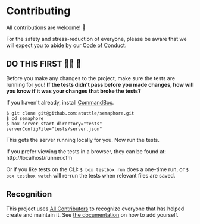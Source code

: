 # Contributing

All contributions are welcome! 💖

For the safety and stress-reduction of everyone, please be aware that we will expect you to abide by our [Code of Conduct](CODE_OF_CONDUCT.md).

## DO THIS FIRST 👷‍♂️ 🚧

Before you make any changes to the project, make sure the tests are running for you! **If the tests didn't pass before you made changes, how will you know if it was your changes that broke the tests?**

If you haven't already, install [CommandBox][commandbox].

```
$ git clone git@github.com:atuttle/semaphore.git
$ cd semaphore
$ box server start directory="tests" serverConfigFile="tests/server.json"
```

This gets the server running locally for you. Now run the tests.

If you prefer viewing the tests in a browser, they can be found at: http://localhost/runner.cfm

Or if you like tests on the CLI: `$ box testbox run` does a one-time run, or `$ box testbox watch` will re-run the tests when relevant files are saved.


## Recognition

This project uses [All Contributors][allcontribs] to recognize everyone that has helped create and maintain it. See [the documentation][allcontribs-bot-usage] on how to add yourself.

[commandbox]: https://www.ortussolutions.com/products/commandbox
[allcontribs]: https://allcontributors.org/
[allcontribs-bot-usage]: https://allcontributors.org/docs/en/bot/usage
